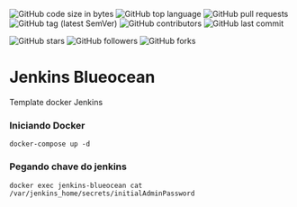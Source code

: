 ![GitHub code size in bytes](https://img.shields.io/github/languages/code-size/rauanisanfelice/jenkins-blueocean.svg)
![GitHub top language](https://img.shields.io/github/languages/top/rauanisanfelice/jenkins-blueocean.svg)
![GitHub pull requests](https://img.shields.io/github/issues-pr/rauanisanfelice/jenkins-blueocean.svg)
![GitHub tag (latest SemVer)](https://img.shields.io/github/tag/rauanisanfelice/jenkins-blueocean.svg)
![GitHub contributors](https://img.shields.io/github/contributors/rauanisanfelice/jenkins-blueocean.svg)
![GitHub last commit](https://img.shields.io/github/last-commit/rauanisanfelice/jenkins-blueocean.svg)

![GitHub stars](https://img.shields.io/github/stars/rauanisanfelice/jenkins-blueocean.svg?style=social)
![GitHub followers](https://img.shields.io/github/followers/rauanisanfelice.svg?style=social)
![GitHub forks](https://img.shields.io/github/forks/rauanisanfelice/jenkins-blueocean.svg?style=social)

# Jenkins Blueocean

Template docker Jenkins

### Iniciando Docker
```console
docker-compose up -d
```

### Pegando chave do jenkins
```console
docker exec jenkins-blueocean cat /var/jenkins_home/secrets/initialAdminPassword
```